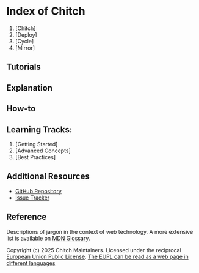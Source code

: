 # Index of Chitch
1. [Chitch]
1. [Deploy]
1. [Cycle]
1. [Mirror]

## Tutorials

## Explanation

## How-to

## Learning Tracks:
1. [Getting Started]
1. [Advanced Concepts]
1. [Best Practices]

## Additional Resources
- [GitHub Repository](https://github.com/boukew99/chitch)
- [Issue Tracker](https://github.com/boukew99/chitch/issues)

## Reference
Descriptions of jargon in the context of web technology. A more extensive list is available on [MDN Glossary](https://developer.mozilla.org/en-US/docs/Glossary).

Copyright (c) 2025 Chitch Maintainers.
Licensed under the reciprocal <a href=license.txt>European Union Public License</a>. <a href="https://eupl.eu/1.2/en/">The EUPL can be read as a web page in different languages</a>
